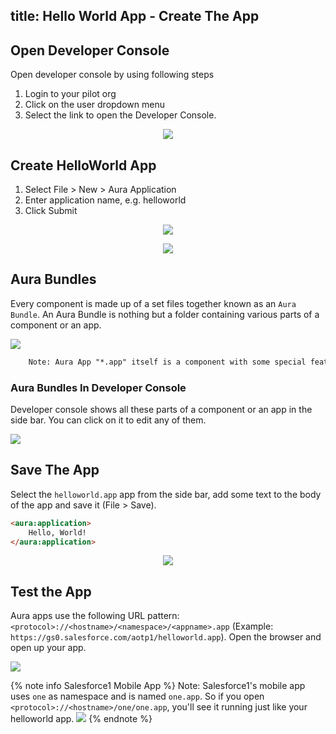 title: Hello World App - Create The App
---

## Open Developer Console

Open developer console by using following steps


 1. Login to your pilot org
 2. Click on the user dropdown menu
 3. Select the link to open the Developer Console.


<p align=center>
<img src="/images/aura-first-aura-app-devconsole.png"/>

## Create HelloWorld App


1. Select File > New > Aura Application
2. Enter application name, e.g. helloworld
3. Click Submit


<p align=center>
<img src="/images/aura-first-aura-app-createApp.png"/>
<p align=center>
<img src="/images/aura-first-aura-app-createApp-bundle.png"/>

## Aura Bundles

Every component is made up of a set files together known as an `Aura Bundle`. An Aura Bundle is nothing but a folder containing various parts of a component or an app.

<img src="/images/aura-first-aura-app-comp-bndl-files.png"/>

``` html
	Note: Aura App "*.app" itself is a component with some special features.
```

### Aura Bundles In Developer Console

Developer console  shows all these parts of a component or an app in the side bar. You can click on it to edit any of them.

<img src="/images/aura-first-aura-app-console-side-bar.png"/>

## Save The App

Select the `helloworld.app` app from the side bar, add some text to the body of the app and save it (File > Save). 

``` html
<aura:application>
	Hello, World!
</aura:application>
```

<p align=center>
<img src="/images/aura-first-aura-app-hello-world-app.png"/>

## Test the App

Aura apps use the following URL pattern: `<protocol>://<hostname>/<namespace>/<appname>.app`
(Example: `https://gs0.salesforce.com/aotp1/helloworld.app`). Open the browser and open up your app.

<img src="/images/aura-first-aura-app-hello-world-app-running.png"/>

{% note info Salesforce1 Mobile App %}
Note: Salesforce1's mobile app uses `one` as namespace and is named `one.app`. So if you open `<protocol>://<hostname>/one/one.app`, you'll see it running just like your helloworld app.
<img src="/images/aura-first-aura-app-s1app.png"/>
{% endnote %}
